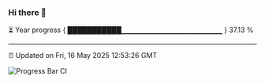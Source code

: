 ### Hi there 👋

⏳ Year progress { ███████████▁▁▁▁▁▁▁▁▁▁▁▁▁▁▁▁▁▁▁ } 37.13 %

---

⏰ Updated on Fri, 16 May 2025 12:53:26 GMT

![Progress Bar CI](https://github.com/DhruviPatel157/GitHub-Actions-Demo/workflows/Progress%20Bar%20CI/badge.svg)
